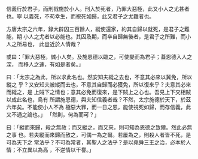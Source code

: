 信義行於君子，而刑戮施於小人。刑入於死者，乃罪大惡極，此又小人之尤甚者也。寧
以義死，不苟幸生，而視死如歸，此又君子之尤難者也。

方唐太宗之六年，錄大辟囚三百餘人，縱使還家，約其自歸以就死，是君子之難能，期
小人之尤者以必能也。其囚及期，而卒自歸無後者，是君子之所難，而小人之所易也，
此豈近於人情哉？

或曰：「罪大惡極，誠小人矣。及施恩德以臨之，可使變而為君子；蓋恩德入人之深，
而移人之速，有如是者矣。」

曰：「太宗之為此，所以求此名也。然安知夫縱之去也，不意其必來以冀免，所以縱之
乎？又安知夫被縱而去也，不意其自歸而必獲免，所以復來乎？夫意其必來而縱之，是
上賊下之情也；意其必免而復來，是下賊上之心也。吾見上下交相賊以成此名也，烏有
所謂施恩德，與夫知信義者哉？不然，太宗施德於天下，於茲六年矣。不能使小人不為
極惡大罪，而一日之恩，能使視死如歸，而存信義，此又不通之論也。」
「然則，何為而可？」

曰：「縱而來歸，殺之無赦；而又縱之，而又來，則可知為恩德之致爾。然此必無之事
也。若夫縱而來歸而赦之，可偶一為之爾。若屢為之，則殺人者皆不死，是可為天下之
常法乎？不可為常者，其聖人之法乎？是以堯舜三王之治，必本於人情；不立異以為高
，不逆情以干譽。」

